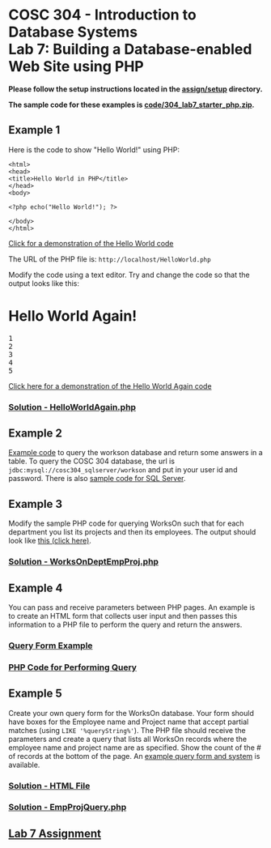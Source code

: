 # COSC 304 - Introduction to Database Systems<br>Lab 7: Building a Database-enabled Web Site using PHP

**Please follow the setup instructions located in the [assign/setup](assign/setup) directory.**

**The sample code for these examples is [code/304_lab7_starter_php.zip](assign/304_lab7_starter_php.zip).**

## Example 1

Here is the code to show "Hello World!" using PHP:

```
<html>
<head>
<title>Hello World in PHP</title>
</head>
<body>

<?php echo("Hello World!"); ?>

</body>
</html>
```

[Click for a demonstration of the Hello World code](https://cosc304.ok.ubc.ca/rlawrenc/Lab7/HelloWorld.php)

The URL of the PHP file is: `http://localhost/HelloWorld.php`

Modify the code using a text editor. Try and change the code so that the output looks like this:

# Hello World Again!

<pre>
1
2
3
4
5
</pre>

[Click here for a demonstration of the Hello World Again code](https://cosc304.ok.ubc.ca/rlawrenc/Lab7/HelloWorldAgain.php)

### [Solution - HelloWorldAgain.php](code/HelloWorldAgain.php)

## Example 2

[Example code](code/QueryMySQL.php) to query the workson database and return some answers in a table. To query the COSC 304 database, the url is `jdbc:mysql://cosc304_sqlserver/workson` and put in your user id and password. There is also [sample code for SQL Server](code/QuerySQLServer.php).

## Example 3

Modify the sample PHP code for querying WorksOn such that for each department you list its projects and then its employees.  The output should look like <a href="https://cosc304.ok.ubc.ca/rlawrenc/Lab7/WorksOnDeptEmpProj.php">this (click here)</a>.

### [Solution - WorksOnDeptEmpProj.php](code/WorksOnDeptEmpProj.php)


## Example 4

You can pass and receive parameters between PHP pages.  An example is to create an HTML form that collects user input and then passes this information to a PHP file to perform the query and return the answers.

### [Query Form Example](code/sampleForm.html)

### [PHP Code for Performing Query](code/EmpQuery.php)


## Example 5

Create your own query form for the WorksOn database. Your form should have boxes for the Employee name and Project name that accept partial matches (using `LIKE '%queryString%'`).  The PHP file should receive the parameters and create a query that lists all WorksOn records where the employee name and project name are as specified.  Show the count of the # of records at the bottom of the page.  An [example query form and system](https://cosc304.ok.ubc.ca/rlawrenc/Lab7/WorksOnQuery.html) is available.

### [Solution - HTML File](code/WorksOnQuery.html)

### [Solution - EmpProjQuery.php](code/EmpProjQuery.php)

## [Lab 7 Assignment](assign/)

